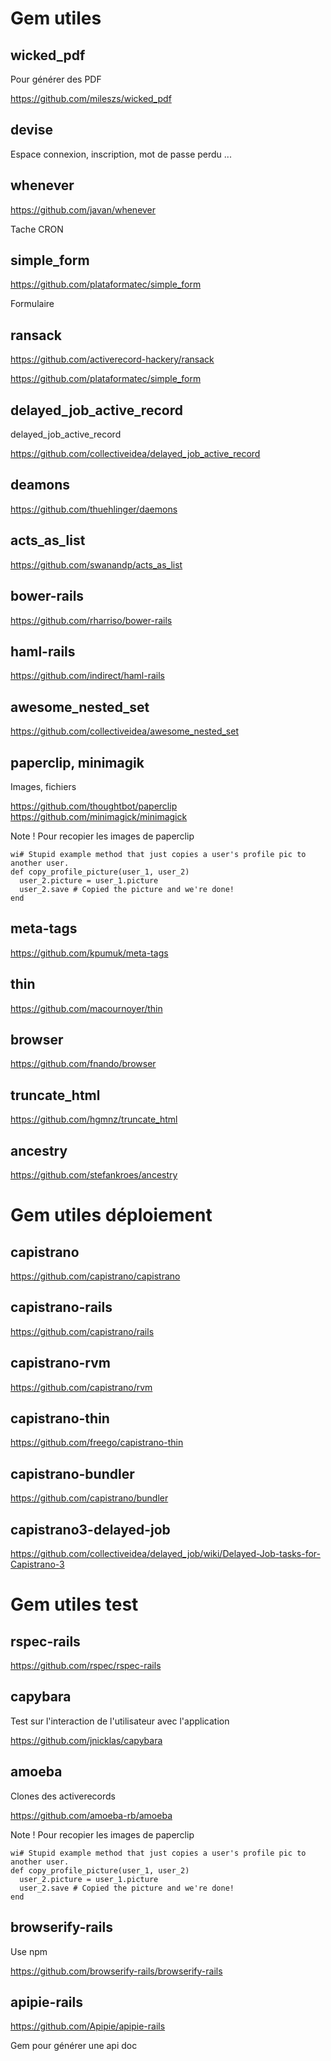 Gem utiles
==

wicked_pdf
--

Pour générer des PDF

https://github.com/mileszs/wicked_pdf

devise
--

Espace connexion, inscription, mot de passe perdu ...

whenever
--
https://github.com/javan/whenever

Tache CRON

simple_form
--

https://github.com/plataformatec/simple_form

Formulaire

ransack
--

https://github.com/activerecord-hackery/ransack

https://github.com/plataformatec/simple_form

delayed_job_active_record
--

delayed_job_active_record

https://github.com/collectiveidea/delayed_job_active_record

deamons
--

https://github.com/thuehlinger/daemons

acts_as_list
--

https://github.com/swanandp/acts_as_list

bower-rails
--

https://github.com/rharriso/bower-rails

haml-rails
--

https://github.com/indirect/haml-rails

awesome_nested_set
--

https://github.com/collectiveidea/awesome_nested_set

paperclip, minimagik
--

Images, fichiers

https://github.com/thoughtbot/paperclip
https://github.com/minimagick/minimagick

Note ! Pour recopier les images de paperclip
  
    wi# Stupid example method that just copies a user's profile pic to another user.
    def copy_profile_picture(user_1, user_2)
      user_2.picture = user_1.picture
      user_2.save # Copied the picture and we're done!
    end

meta-tags
--

https://github.com/kpumuk/meta-tags

thin
--

https://github.com/macournoyer/thin

browser
--

https://github.com/fnando/browser

truncate_html
--

https://github.com/hgmnz/truncate_html

ancestry
--

https://github.com/stefankroes/ancestry


Gem utiles déploiement
==

capistrano
--

https://github.com/capistrano/capistrano

capistrano-rails
--

https://github.com/capistrano/rails

capistrano-rvm
--

https://github.com/capistrano/rvm

capistrano-thin
--

https://github.com/freego/capistrano-thin

capistrano-bundler
--

https://github.com/capistrano/bundler

capistrano3-delayed-job
--

https://github.com/collectiveidea/delayed_job/wiki/Delayed-Job-tasks-for-Capistrano-3

Gem utiles test
==

rspec-rails
--

https://github.com/rspec/rspec-rails

capybara
--

Test sur l'interaction de l'utilisateur avec l'application

https://github.com/jnicklas/capybara

amoeba
--

Clones des activerecords

https://github.com/amoeba-rb/amoeba

Note ! Pour recopier les images de paperclip
  
    wi# Stupid example method that just copies a user's profile pic to another user.
    def copy_profile_picture(user_1, user_2)
      user_2.picture = user_1.picture
      user_2.save # Copied the picture and we're done!
    end

browserify-rails
--

Use npm

https://github.com/browserify-rails/browserify-rails


apipie-rails
--

https://github.com/Apipie/apipie-rails

Gem pour générer une api doc
